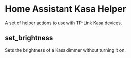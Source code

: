 # Home Assistant Kasa Helper

A set of helper actions to use with TP-Link Kasa devices.

## set_brightness

Sets the brightness of a Kasa dimmer without turning it on.
